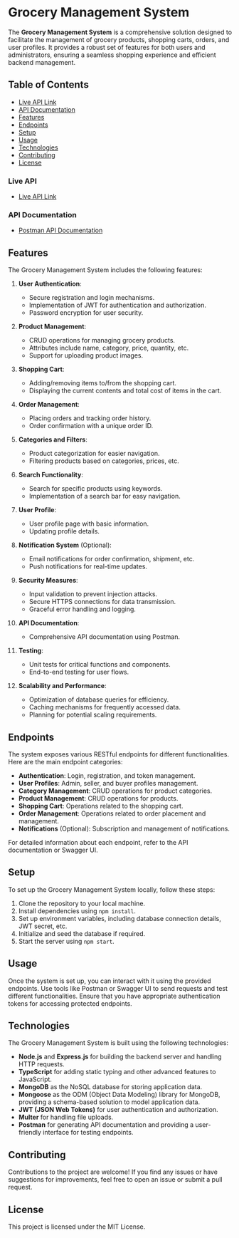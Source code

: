 # Grocery Management System

The **Grocery Management System** is a comprehensive solution designed to facilitate the management of grocery products, shopping carts, orders, and user profiles. It provides a robust set of features for both users and administrators, ensuring a seamless shopping experience and efficient backend management.

## Table of Contents

- [Live API Link](#liveapi)
- [API Documentation](#apidocumentation)
- [Features](#features)
- [Endpoints](#endpoints)
- [Setup](#setup)
- [Usage](#usage)
- [Technologies](#technologies)
- [Contributing](#contributing)
- [License](#license)

### Live API

- [Live API Link](https://grocery-management-server.vercel.app)

### API Documentation

- [Postman API Documentation](https://documenter.getpostman.com/view/20678245/2sA2xnyVoj)

## Features

The Grocery Management System includes the following features:

1. **User Authentication**:

   - Secure registration and login mechanisms.
   - Implementation of JWT for authentication and authorization.
   - Password encryption for user security.

2. **Product Management**:

   - CRUD operations for managing grocery products.
   - Attributes include name, category, price, quantity, etc.
   - Support for uploading product images.

3. **Shopping Cart**:

   - Adding/removing items to/from the shopping cart.
   - Displaying the current contents and total cost of items in the cart.

4. **Order Management**:

   - Placing orders and tracking order history.
   - Order confirmation with a unique order ID.

5. **Categories and Filters**:

   - Product categorization for easier navigation.
   - Filtering products based on categories, prices, etc.

6. **Search Functionality**:

   - Search for specific products using keywords.
   - Implementation of a search bar for easy navigation.

7. **User Profile**:

   - User profile page with basic information.
   - Updating profile details.

8. **Notification System** (Optional):

   - Email notifications for order confirmation, shipment, etc.
   - Push notifications for real-time updates.

9. **Security Measures**:

   - Input validation to prevent injection attacks.
   - Secure HTTPS connections for data transmission.
   - Graceful error handling and logging.

10. **API Documentation**:

    - Comprehensive API documentation using Postman.

11. **Testing**:

    - Unit tests for critical functions and components.
    - End-to-end testing for user flows.

12. **Scalability and Performance**:

    - Optimization of database queries for efficiency.
    - Caching mechanisms for frequently accessed data.
    - Planning for potential scaling requirements.

## Endpoints

The system exposes various RESTful endpoints for different functionalities. Here are the main endpoint categories:

- **Authentication**: Login, registration, and token management.
- **User Profiles**: Admin, seller, and buyer profiles management.
- **Category Management**: CRUD operations for product categories.
- **Product Management**: CRUD operations for products.
- **Shopping Cart**: Operations related to the shopping cart.
- **Order Management**: Operations related to order placement and management.
- **Notifications** (Optional): Subscription and management of notifications.

For detailed information about each endpoint, refer to the API documentation or Swagger UI.

## Setup

To set up the Grocery Management System locally, follow these steps:

1. Clone the repository to your local machine.
2. Install dependencies using `npm install`.
3. Set up environment variables, including database connection details, JWT secret, etc.
4. Initialize and seed the database if required.
5. Start the server using `npm start`.

## Usage

Once the system is set up, you can interact with it using the provided endpoints. Use tools like Postman or Swagger UI to send requests and test different functionalities. Ensure that you have appropriate authentication tokens for accessing protected endpoints.

## Technologies

The Grocery Management System is built using the following technologies:

- **Node.js** and **Express.js** for building the backend server and handling HTTP requests.
- **TypeScript** for adding static typing and other advanced features to JavaScript.
- **MongoDB** as the NoSQL database for storing application data.
- **Mongoose** as the ODM (Object Data Modeling) library for MongoDB, providing a schema-based solution to model application data.
- **JWT (JSON Web Tokens)** for user authentication and authorization.
- **Multer** for handling file uploads.
- **Postman** for generating API documentation and providing a user-friendly interface for testing endpoints.

## Contributing

Contributions to the project are welcome! If you find any issues or have suggestions for improvements, feel free to open an issue or submit a pull request.

## License

This project is licensed under the MIT License.
